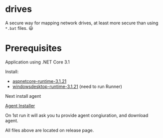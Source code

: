 # drives
A secure way for mapping network drives, at least more secure than using `*.bat` files. 😃

# Prerequisites

Application using .NET Core 3.1

Install:
- [aspnetcore-runtime-3.1.21](https://github.com/MartinKukolos/drives/releases/download/v1.0.1/aspnetcore-runtime-3.1.21-win-x64.exe)
- [windowsdesktop-runtime-3.1.21](https://github.com/MartinKukolos/drives/releases/download/v1.0.1/windowsdesktop-runtime-3.1.21-win-x64.exe) (need to run Runner)

Next install agent

[Agent Installer](https://github.com/MartinKukolos/drives/releases/download/v1.0.1/MartinKukolos.NetworkDrives.Agent.Installer.msi)

On 1st run it will ask you tu provide agent congiuration, and download agent.

All files above are located on release page.
